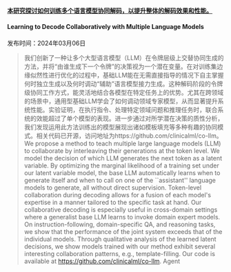 #### [本研究探讨如何训练多个语言模型协同解码，以提升整体的解码效果和性能。](https://arxiv.org/abs/2403.03870)
#### Learning to Decode Collaboratively with Multiple Language Models
发布时间：2024年03月06日
> 我们创新了一种让多个大型语言模型（LLM）在令牌层级上交替协同生成的方法，并将“由谁生成下一个令牌”的决策视为一个潜在变量。在对训练集边缘似然性进行优化的过程中，基础LLM能在无需直接指导的情况下自主掌握何时独立生成以及何时调动“辅助”语言模型接力生成。这种解码阶段的令牌级协同工作方式，能灵活地结合各模型在特定任务上的优势。尤其在跨领域的场景中，通用型基础LLM学会了如何调动领域专家模型，从而显著提升系统性能。实验证明，在执行指令、处理特定领域问题和推理任务时，联合系统的效能超过了单个模型的表现。进一步通过对所学潜在决策的质性分析，我们发现运用此方法训练出的模型展现出诸如模板填充等多种有趣的协同模式。相关代码已开源，访问地址为https://github.com/clinicalml/co-llm。
> We propose a method to teach multiple large language models (LLM) to collaborate by interleaving their generations at the token level. We model the decision of which LLM generates the next token as a latent variable. By optimizing the marginal likelihood of a training set under our latent variable model, the base LLM automatically learns when to generate itself and when to call on one of the ``assistant'' language models to generate, all without direct supervision. Token-level collaboration during decoding allows for a fusion of each model's expertise in a manner tailored to the specific task at hand. Our collaborative decoding is especially useful in cross-domain settings where a generalist base LLM learns to invoke domain expert models. On instruction-following, domain-specific QA, and reasoning tasks, we show that the performance of the joint system exceeds that of the individual models. Through qualitative analysis of the learned latent decisions, we show models trained with our method exhibit several interesting collaboration patterns, e.g., template-filling. Our code is available at https://github.com/clinicalml/co-llm.
Agent